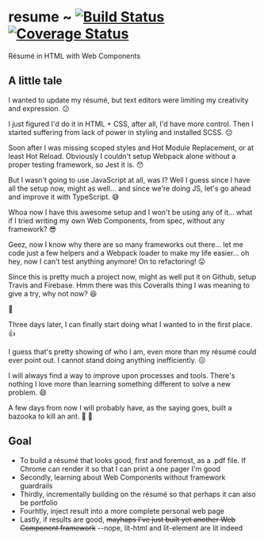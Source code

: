 # resume ~ [![Build Status](https://img.shields.io/travis/rabelloo/resume.svg?logo=travis)](https://travis-ci.org/rabelloo/resume) [![Coverage Status](https://img.shields.io/coveralls/github/rabelloo/resume.svg?logo=coveralls)](https://coveralls.io/github/rabelloo/resume)

Résumé in HTML with Web Components

## A little tale

I wanted to update my résumé, but text editors were limiting my creativity and expression. :confused:

I just figured I'd do it in HTML + CSS, after all, I'd have more control.
Then I started suffering from lack of power in styling and installed SCSS. :pensive:

Soon after I was missing scoped styles and Hot Module Replacement, or at least Hot Reload.
Obviously I couldn't setup Webpack alone without a proper testing framework, so Jest it is. :hushed:

But I wasn't going to use JavaScript at all, was I?
Well I guess since I have all the setup now, might as well...
and since we're doing JS, let's go ahead and improve it with TypeScript. :sweat_smile:

Whoa now I have this awesome setup and I won't be using any of it...
what if I tried writing my own Web Components, from spec, without any framework? :sunglasses:

Geez, now I know why there are so many frameworks out there...
let me code just a few helpers and a Webpack loader to make my life easier...
oh hey, now I can't test anything anymore! On to refactoring! :stuck_out_tongue:

Since this is pretty much a project now, might as well put it on Github, setup Travis and Firebase.
Hmm there was this Coveralls thing I was meaning to give a try, why not now? :satisfied:

:running:

Three days later, I can finally start doing what I wanted to in the first place. :+1:

I guess that's pretty showing of who I am, even more than my résumé could ever point out.
I cannot stand doing anything inefficiently. :confounded:

I will always find a way to improve upon processes and tools.
There's nothing I love more than learning something different to solve a new problem. :smile:

A few days from now I will probably have, as the saying goes, built a bazooka to kill an ant. :rocket: :ant:

## Goal

- To build a résumé that looks good, first and foremost, as a .pdf file. If Chrome can render it so that I can print a one pager I'm good
- Secondly, learning about Web Components without framework guardrails
- Thirdly, incrementally building on the résumé so that perhaps it can also be portfolio
- Fourhtly, inject result into a more complete personal web page
- Lastly, if results are good, ~~mayhaps I've just built yet another Web Component framework~~ --nope, lit-html and lit-element are lit indeed
